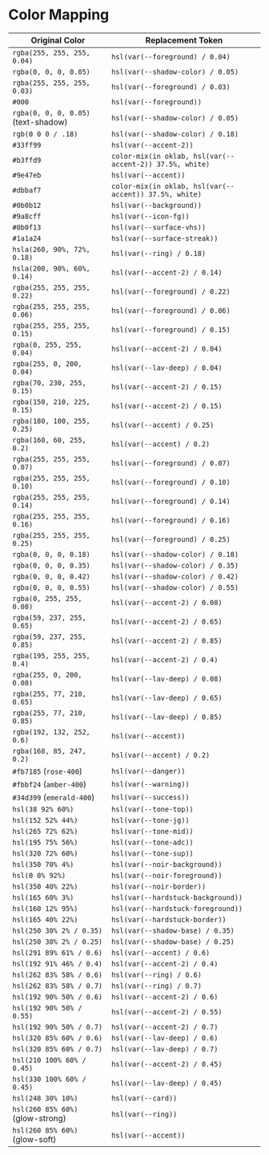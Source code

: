 # Color Mapping

| Original Color                      | Replacement Token                  |
| ----------------------------------- | ---------------------------------- |
| `rgba(255, 255, 255, 0.04)`         | `hsl(var(--foreground) / 0.04)`    |
| `rgba(0, 0, 0, 0.05)`               | `hsl(var(--shadow-color) / 0.05)`  |
| `rgba(255, 255, 255, 0.03)`         | `hsl(var(--foreground) / 0.03)`    |
| `#000`                              | `hsl(var(--foreground))`           |
| `rgba(0, 0, 0, 0.05)` (text-shadow) | `hsl(var(--shadow-color) / 0.05)`  |
| `rgb(0 0 0 / .18)`                  | `hsl(var(--shadow-color) / 0.18)`  |
| `#33ff99`                           | `hsl(var(--accent-2))`             |
| `#b3ffd9`                           | `color-mix(in oklab, hsl(var(--accent-2)) 37.5%, white)` |
| `#9e47eb`                           | `hsl(var(--accent))`               |
| `#dbbaf7`                           | `color-mix(in oklab, hsl(var(--accent)) 37.5%, white)`   |
| `#0b0b12`                           | `hsl(var(--background))`           |
| `#9a8cff`                           | `hsl(var(--icon-fg))`              |
| `#0b0f13`                           | `hsl(var(--surface-vhs))`          |
| `#1a1a24`                           | `hsl(var(--surface-streak))`       |
| `hsla(260, 90%, 72%, 0.18)`         | `hsl(var(--ring) / 0.18)`          |
| `hsla(200, 90%, 60%, 0.14)`         | `hsl(var(--accent-2) / 0.14)`      |
| `rgba(255, 255, 255, 0.22)`         | `hsl(var(--foreground) / 0.22)`    |
| `rgba(255, 255, 255, 0.06)`         | `hsl(var(--foreground) / 0.06)`    |
| `rgba(255, 255, 255, 0.15)`         | `hsl(var(--foreground) / 0.15)`    |
| `rgba(0, 255, 255, 0.04)`           | `hsl(var(--accent-2) / 0.04)`      |
| `rgba(255, 0, 200, 0.04)`           | `hsl(var(--lav-deep) / 0.04)`      |
| `rgba(70, 230, 255, 0.15)`          | `hsl(var(--accent-2) / 0.15)`      |
| `rgba(150, 210, 225, 0.15)`         | `hsl(var(--accent-2) / 0.15)`      |
| `rgba(180, 100, 255, 0.25)`         | `hsl(var(--accent) / 0.25)`        |
| `rgba(160, 60, 255, 0.2)`           | `hsl(var(--accent) / 0.2)`         |
| `rgba(255, 255, 255, 0.07)`         | `hsl(var(--foreground) / 0.07)`    |
| `rgba(255, 255, 255, 0.10)`         | `hsl(var(--foreground) / 0.10)`    |
| `rgba(255, 255, 255, 0.14)`         | `hsl(var(--foreground) / 0.14)`    |
| `rgba(255, 255, 255, 0.16)`         | `hsl(var(--foreground) / 0.16)`    |
| `rgba(255, 255, 255, 0.25)`         | `hsl(var(--foreground) / 0.25)`    |
| `rgba(0, 0, 0, 0.18)`               | `hsl(var(--shadow-color) / 0.18)`  |
| `rgba(0, 0, 0, 0.35)`               | `hsl(var(--shadow-color) / 0.35)`  |
| `rgba(0, 0, 0, 0.42)`               | `hsl(var(--shadow-color) / 0.42)`  |
| `rgba(0, 0, 0, 0.55)`               | `hsl(var(--shadow-color) / 0.55)`  |
| `rgba(0, 255, 255, 0.08)`           | `hsl(var(--accent-2) / 0.08)`      |
| `rgba(59, 237, 255, 0.65)`          | `hsl(var(--accent-2) / 0.65)`      |
| `rgba(59, 237, 255, 0.85)`          | `hsl(var(--accent-2) / 0.85)`      |
| `rgba(195, 255, 255, 0.4)`          | `hsl(var(--accent-2) / 0.4)`       |
| `rgba(255, 0, 200, 0.08)`           | `hsl(var(--lav-deep) / 0.08)`      |
| `rgba(255, 77, 210, 0.65)`          | `hsl(var(--lav-deep) / 0.65)`      |
| `rgba(255, 77, 210, 0.85)`          | `hsl(var(--lav-deep) / 0.85)`      |
| `rgba(192, 132, 252, 0.6)`          | `hsl(var(--accent))`               |
| `rgba(168, 85, 247, 0.2)`           | `hsl(var(--accent) / 0.2)`         |
| `#fb7185` (`rose-400`)              | `hsl(var(--danger))`               |
| `#fbbf24` (`amber-400`)             | `hsl(var(--warning))`              |
| `#34d399` (`emerald-400`)           | `hsl(var(--success))`              |
| `hsl(38 92% 60%)`                   | `hsl(var(--tone-top))`             |
| `hsl(152 52% 44%)`                  | `hsl(var(--tone-jg))`              |
| `hsl(265 72% 62%)`                  | `hsl(var(--tone-mid))`             |
| `hsl(195 75% 56%)`                  | `hsl(var(--tone-adc))`             |
| `hsl(320 72% 60%)`                  | `hsl(var(--tone-sup))`             |
| `hsl(350 70% 4%)`                   | `hsl(var(--noir-background))`      |
| `hsl(0 0% 92%)`                     | `hsl(var(--noir-foreground))`      |
| `hsl(350 40% 22%)`                  | `hsl(var(--noir-border))`          |
| `hsl(165 60% 3%)`                   | `hsl(var(--hardstuck-background))` |
| `hsl(160 12% 95%)`                  | `hsl(var(--hardstuck-foreground))` |
| `hsl(165 40% 22%)`                  | `hsl(var(--hardstuck-border))`     |
| `hsl(250 30% 2% / 0.35)`            | `hsl(var(--shadow-base) / 0.35)`   |
| `hsl(250 30% 2% / 0.25)`            | `hsl(var(--shadow-base) / 0.25)`   |
| `hsl(291 89% 61% / 0.6)`            | `hsl(var(--accent) / 0.6)`         |
| `hsl(192 91% 46% / 0.4)`            | `hsl(var(--accent-2) / 0.4)`       |
| `hsl(262 83% 58% / 0.6)`            | `hsl(var(--ring) / 0.6)`           |
| `hsl(262 83% 58% / 0.7)`            | `hsl(var(--ring) / 0.7)`           |
| `hsl(192 90% 50% / 0.6)`            | `hsl(var(--accent-2) / 0.6)`       |
| `hsl(192 90% 50% / 0.55)`           | `hsl(var(--accent-2) / 0.55)`      |
| `hsl(192 90% 50% / 0.7)`            | `hsl(var(--accent-2) / 0.7)`       |
| `hsl(320 85% 60% / 0.6)`            | `hsl(var(--lav-deep) / 0.6)`       |
| `hsl(320 85% 60% / 0.7)`            | `hsl(var(--lav-deep) / 0.7)`       |
| `hsl(210 100% 60% / 0.45)`          | `hsl(var(--accent-2) / 0.45)`      |
| `hsl(330 100% 60% / 0.45)`          | `hsl(var(--lav-deep) / 0.45)`      |
| `hsl(248 30% 10%)`                  | `hsl(var(--card))`                 |
| `hsl(260 85% 60%)` (glow-strong)    | `hsl(var(--ring))`                 |
| `hsl(260 85% 60%)` (glow-soft)      | `hsl(var(--accent))`               |
